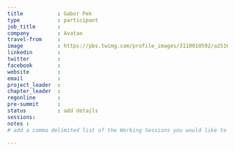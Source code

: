 ```yaml
---
title           : Gabor Pek
type            : participant
job_title       :
company         : Avatao
travel-from     :
image           : https://pbs.twimg.com/profile_images/3110010592/a25167c66be890a1c83386f135b41728_400x400.jpeg
linkedin        :
twitter         :
facebook        :
website         :
email           :
project_leader  :
chapter_leader  :
regonline       :
pre-summit      :
status          : add details
sessions:
notes :
# add a comma delimited list of the Working Sessions you would like to attend in the meta above (use the session's title) e.g. sessions: Security Playbooks Diagrams, Hackathon Daily Sessions

---
```


<!-- put more details about participant here -->

